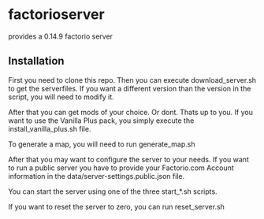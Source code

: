 # factorioserver
provides a 0.14.9 factorio server

## Installation
First you need to clone this repo. Then you can execute download_server.sh to get the serverfiles. If you want a different version than the version in the script, you will need to modify it.

After that you can get mods of your choice. Or dont. Thats up to you. If you want to use the Vanilla Plus pack, you simply execute the install_vanilla_plus.sh file.

To generate a map, you will need to run generate_map.sh

After that you may want to configure the server to your needs. If you want to run a public server you have to provide your Factorio.com Account information in the data/server-settings.public.json file.

You can start the server using one of the three start_*.sh scripts.

If you want to reset the server to zero, you can run reset_server.sh
